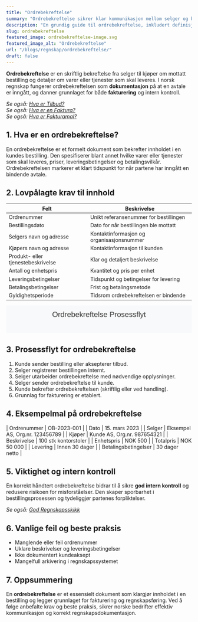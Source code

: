 ```yaml
---
title: "Ordrebekreftelse"
summary: "Ordrebekreftelse sikrer klar kommunikasjon mellom selger og kjøper og utgjør et viktig grunnlag for fakturering og regnskapsføring. Lær om innhold, krav og beste praksis."
description: "En grundig guide til ordrebekreftelse, inkludert definisjon, lovpålagte krav, eksempelmal, og hvordan ordrebekreftelser påvirker norsk regnskap."
slug: ordrebekreftelse
featured_image: ordrebekreftelse-image.svg
featured_image_alt: "Ordrebekreftelse"
url: "/blogs/regnskap/ordrebekreftelse/"
draft: false
---
```



**Ordrebekreftelse** er en skriftlig bekreftelse fra selger til kjøper om mottatt bestilling og detaljer om varer eller tjenester som skal leveres. I norsk regnskap fungerer ordrebekreftelsen som **dokumentasjon** på at en avtale er inngått, og danner grunnlaget for både **fakturering** og intern kontroll.

*Se også: [Hva er Tilbud?](/blogs/regnskap/hva-er-tilbud "Hva er Tilbud? Komplett Guide til Tilbudsprosess og Regnskapsmessig Behandling")*  
*Se også: [Hva er en Faktura?](/blogs/regnskap/hva-er-en-faktura "Hva er en Faktura? En Guide til Norske Fakturakrav")*  
*Se også: [Hva er Fakturamal?](/blogs/regnskap/hva-er-fakturamal "Hva er Fakturamal? Komplett Guide til Fakturamaler og Fakturadesign")*

## 1. Hva er en ordrebekreftelse?

En ordrebekreftelse er et formelt dokument som bekrefter innholdet i en kundes bestilling. Den spesifiserer blant annet hvilke varer eller tjenester som skal leveres, priser, leveringsbetingelser og betalingsvilkår. Ordrebekreftelsen markerer et klart tidspunkt for når partene har inngått en bindende avtale.

## 2. Lovpålagte krav til innhold

| Felt                  | Beskrivelse                                              |
|------------------------|----------------------------------------------------------|
| Ordrenummer            | Unikt referansenummer for bestillingen                   |
| Bestillingsdato        | Dato for når bestillingen ble mottatt                    |
| Selgers navn og adresse| Kontaktinformasjon og organisasjonsnummer                |
| Kjøpers navn og adresse| Kontaktinformasjon til kunden                            |
| Produkt- eller tjenestebeskrivelse | Klar og detaljert beskrivelse                      |
| Antall og enhetspris   | Kvantitet og pris per enhet                              |
| Leveringsbetingelser   | Tidspunkt og betingelser for levering                   |
| Betalingsbetingelser   | Frist og betalingsmetode                                  |
| Gyldighetsperiode      | Tidsrom ordrebekreftelsen er bindende                     |

![Prosessflyt for Ordrebekreftelse](ordrebekreftelse-overview.svg)

## 3. Prosessflyt for ordrebekreftelse

1. Kunde sender bestilling eller aksepterer tilbud.
2. Selger registrerer bestillingen internt.
3. Selger utarbeider ordrebekreftelse med nødvendige opplysninger.
4. Selger sender ordrebekreftelse til kunde.
5. Kunde bekrefter ordrebekreftelsen (skriftlig eller ved handling).
6. Grunnlag for fakturering er etablert.

## 4. Eksempelmal på ordrebekreftelse

| Ordrenummer        | OB-2023-001                         |
| Dato               | 15. mars 2023                       |
| Selger             | Eksempel AS, Org.nr. 123456789      |
| Kjøper             | Kunde AS, Org.nr. 987654321         |
| Beskrivelse        | 100 stk kontorstoler                |
| Enhetspris         | NOK 500                             |
| Totalpris          | NOK 50 000                          |
| Levering           | Innen 30 dager                      |
| Betalingsbetingelser | 30 dager netto                    |

## 5. Viktighet og intern kontroll

En korrekt håndtert ordrebekreftelse bidrar til å sikre **god intern kontroll** og redusere risikoen for misforståelser. Den skaper sporbarhet i bestillingsprosessen og tydeliggjør partenes forpliktelser.

*Se også: [God Regnskapsskikk](/blogs/regnskap/god-regnskapsskikk "God Regnskapsskikk - Komplett Guide til Regnskapsstandarder")*

## 6. Vanlige feil og beste praksis

* Manglende eller feil ordrenummer
* Uklare beskrivelser og leveringsbetingelser
* Ikke dokumentert kundeaksept
* Mangelfull arkivering i regnskapssystemet

## 7. Oppsummering

En **ordrebekreftelse** er et essensielt dokument som klargjør innholdet i en bestilling og legger grunnlaget for fakturering og regnskapsføring. Ved å følge anbefalte krav og beste praksis, sikrer norske bedrifter effektiv kommunikasjon og korrekt regnskapsdokumentasjon.
